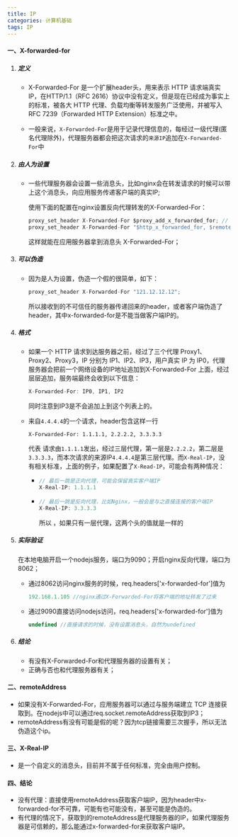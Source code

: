 ```yaml
---
title: IP
categories: 计算机基础
tags: IP
---
```


#### 一、X-forwarded-for

1. ##### 定义

   - X-Forwarded-For 是一个扩展header头，用来表示 HTTP 请求端真实 IP，在HTTP/1.1（RFC 2616）协议中没有定义，但是现在已经成为事实上的标准，被各大 HTTP 代理、负载均衡等转发服务广泛使用，并被写入 RFC 7239（Forwarded HTTP Extension）标准之中。

   - 一般来说，`X-Forwarded-For`是用于记录代理信息的，每经过一级代理(匿名代理除外)，代理服务器都会把这次请求的`来源IP`追加在`X-Forwarded-For`中

<!-- more -->

2. ##### 由人为设置

   - 一些代理服务器会设置一些消息头，比如nginx会在转发请求的时候可以带上这个消息头，向应用服务传递客户端的真实IP;

     使用下面的配置在nginx设置反向代理转发的X-Forwarded-For：

     ```js
     proxy_set_header X-Forwarded-For $proxy_add_x_forwarded_for; // 常用
     proxy_set_header X-Forwarded-For "$http_x_forwarded_for, $remote_addr" // 不常用，$http_x_forwarded_for是读取到的消息头，如果请求头没有x-Forwarded-for,这个值就是空的。
     ```

     这样就能在应用服务器拿到消息头 X-Forwarded-For；

3. ##### 可以伪造

   - 因为是人为设置，伪造一个假的很简单，如下：

     ```js
     proxy_set_header X-Forwarded-For "121.12.12.12"; 
     ```

     所以接收到的不可信任的服务器传递回来的header，或者客户端伪造了header，其中x-forwarded-for是不能当做客户端IP的。

4. ##### 格式

   - 如果一个 HTTP 请求到达服务器之前，经过了三个代理 Proxy1、Proxy2、Proxy3，IP 分别为 IP1、IP2、IP3，用户真实 IP 为 IP0，代理服务器会把前一个网络设备的IP地址追加到X-Forwarded-For 上面，经过层层追加，服务端最终会收到以下信息：

     ```js
     X-Forwarded-For: IP0, IP1, IP2
     ```

     同时注意到IP3是不会追加上到这个列表上的。

   - 来自`4.4.4.4`的一个请求，header包含这样一行

     ```
     X-Forwarded-For: 1.1.1.1, 2.2.2.2, 3.3.3.3
     ```

     代表 请求由`1.1.1.1`发出，经过三层代理，第一层是`2.2.2.2`，第二层是`3.3.3.3`，而本次请求的来源IP`4.4.4.4`是第三层代理。而`X-Real-IP`，没有相关标准，上面的例子，如果配置了`X-Read-IP`，可能会有两种情况：

     - ```js
       // 最后一跳是正向代理，可能会保留真实客户端IP
       X-Real-IP: 1.1.1.1
       ```

     - ```js
       // 最后一跳是反向代理，比如Nginx，一般会是与之直接连接的客户端IP
       X-Real-IP: 3.3.3.3
       ```

       所以 ，如果只有一层代理，这两个头的值就是一样的

5. ##### 实际验证

   在本地电脑开启一个nodejs服务，端口为9090；开启nginx反向代理，端口为8062；

   - 通过8062访问nginx服务的时候，req.headers['x-forwarded-for']值为

     ```js
     192.168.1.105 //nginx通过X-Forwarded-For将客户端的地址转发了过来
     ```

   - 通过9090直接访问nodejs访问，req.headers['x-forwarded-for']值为

     ```js
     undefined //直接请求的时候，没有设置消息头，自然为undefined
     ```

6. ##### 结论

   - 有没有X-Forwarded-For和代理服务器的设置有关；
   - 正确与否也和代理服务器有关；


#### 二、remoteAddress

- 如果没有X-Forwarded-For，应用服务器可以通过与服务端建立 TCP 连接获取到。在nodejs中可以通过req.socket.remoteAddress获取到IP3；
- remoteAddress有没有可能是假的呢？因为tcp链接需要三次握手，所以无法伪造这个ip。


#### 三、X-Real-IP

- 是一个自定义的消息头，目前并不属于任何标准，完全由用户控制。


#### 四、结论

- 没有代理：直接使用remoteAddress获取客户端IP，因为header中x-forwarded-for不可靠，可能有也可能没有，甚至可能是伪造的。
- 有代理的情况下，获取到的remoteAddress是代理服务器的IP，如果代理服务器是可信赖的，那么能通过x-forwarded-for来获取客户端IP。